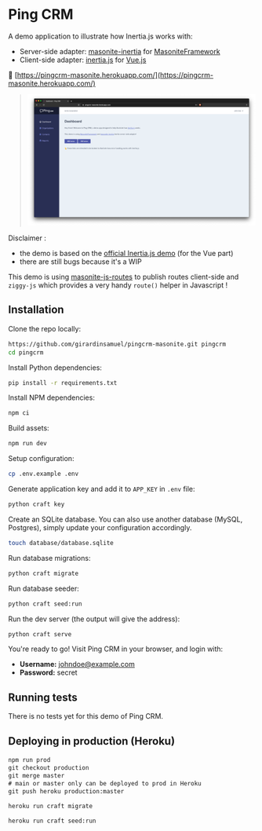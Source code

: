 # Ping CRM

A demo application to illustrate how Inertia.js works with:

- Server-side adapter: [masonite-inertia](https://github.com/girardinsamuel/masonite-inertia.git) for [MasoniteFramework](https://github.com/MasoniteFramework/masonite)
- Client-side adapter: [inertia.js]() for [Vue.js](https://github.com/vuejs/vue)

🎉 [https://pingcrm-masonite.herokuapp.com/](https://pingcrm-masonite.herokuapp.com/)

> ![](screenshot.png)

Disclaimer :

- the demo is based on the [official Inertia.js demo](https://github.com/inertiajs/pingcrm.git) (for the Vue part)
- there are still bugs because it's a WIP

This demo is using [masonite-js-routes](https://github.com/girardinsamuel/masonite-js-routes) to publish routes client-side and `ziggy-js` which provides a very handy `route()` helper in Javascript !

## Installation

Clone the repo locally:

```sh
https://github.com/girardinsamuel/pingcrm-masonite.git pingcrm
cd pingcrm
```

Install Python dependencies:

```sh
pip install -r requirements.txt
```

Install NPM dependencies:

```sh
npm ci
```

Build assets:

```sh
npm run dev
```

Setup configuration:

```sh
cp .env.example .env
```

Generate application key and add it to `APP_KEY` in `.env` file:

```sh
python craft key
```

Create an SQLite database. You can also use another database (MySQL, Postgres), simply update your configuration accordingly.

```sh
touch database/database.sqlite
```

Run database migrations:

```sh
python craft migrate
```

Run database seeder:

```sh
python craft seed:run
```

Run the dev server (the output will give the address):

```sh
python craft serve
```

You're ready to go! Visit Ping CRM in your browser, and login with:

- **Username:** johndoe@example.com
- **Password:** secret

## Running tests

There is no tests yet for this demo of Ping CRM.

## Deploying in production (Heroku)

```
npm run prod
git checkout production
git merge master
# main or master only can be deployed to prod in Heroku
git push heroku production:master
```

```
heroku run craft migrate
```

```
heroku run craft seed:run
```
